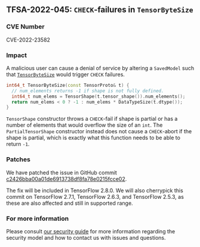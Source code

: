 ## TFSA-2022-045: `CHECK`-failures in `TensorByteSize`

### CVE Number
CVE-2022-23582

### Impact
A malicious user can cause a denial of service by altering a `SavedModel` such that [`TensorByteSize`](https://github.com/galeone/tensorflow/blob/a1320ec1eac186da1d03f033109191f715b2b130/tensorflow/core/framework/attr_value_util.cc#L46-L50) would trigger `CHECK` failures.

```cc
int64_t TensorByteSize(const TensorProto& t) {
  // num_elements returns -1 if shape is not fully defined.
  int64_t num_elems = TensorShape(t.tensor_shape()).num_elements();
  return num_elems < 0 ? -1 : num_elems * DataTypeSize(t.dtype());
}
```

`TensorShape` constructor throws a `CHECK`-fail if shape is partial or has a number of elements that would overflow the size of an `int`. The `PartialTensorShape` constructor instead does not cause a `CHECK`-abort if the shape is partial, which is exactly what this function needs to be able to return `-1`.

### Patches
We have patched the issue in GitHub commit [c2426bba00a01de6913738df8fa78e0215fcce02](https://github.com/galeone/tensorflow/commit/c2426bba00a01de6913738df8fa78e0215fcce02).

The fix will be included in TensorFlow 2.8.0. We will also cherrypick this commit on TensorFlow 2.7.1, TensorFlow 2.6.3, and TensorFlow 2.5.3, as these are also affected and still in supported range.

### For more information
Please consult [our security guide](https://github.com/galeone/tensorflow/blob/master/SECURITY.md) for more information regarding the security model and how to contact us with issues and questions.
